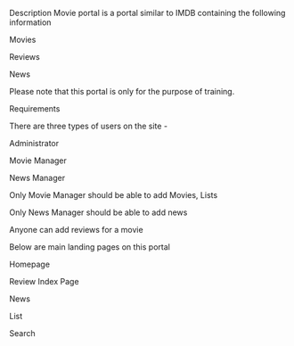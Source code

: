 Description
Movie portal is a portal similar to IMDB containing the following information

Movies

Reviews

News

Please note that this portal is only for the purpose of training.

Requirements

There are three types of users on the site -

Administrator

Movie Manager

News Manager

Only Movie Manager should be able to add Movies, Lists

Only News Manager should be able to add news

Anyone can add reviews for a movie

Below are main landing pages on this portal

Homepage

Review Index Page

News

List

Search